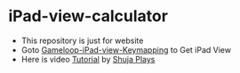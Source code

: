 # iPad-view-calculator
- This repository is just for website
- Goto [Gameloop-iPad-view-Keymapping](https://github.com/cool-dev-code/Gameloop-iPad-view-Keymapping) to Get iPad View
- Here is video [Tutorial](https://youtu.be/2CHkmXX25Vk) by [Shuja Plays](https://www.youtube.com/@ShujaPlays)
